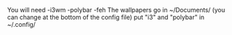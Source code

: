You will need 
-i3wm
-polybar
-feh
The wallpapers go in ~/Documents/
(you can change at the bottom of the config file)
put "i3" and "polybar" in ~/.config/
